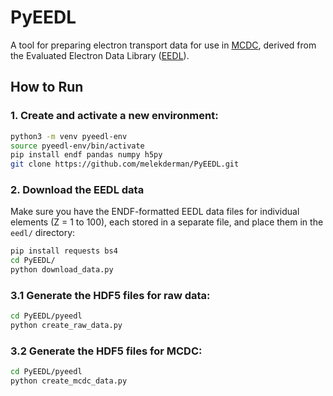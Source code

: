 # PyEEDL
A tool for preparing electron transport data for use in [MCDC](https://github.com/CEMeNT-PSAAP/MCDC), derived from the Evaluated Electron Data Library ([EEDL](https://www-nds.iaea.org/epics/)).


## How to Run

### 1. Create and activate a new environment:

```bash
python3 -m venv pyeedl-env
source pyeedl-env/bin/activate
pip install endf pandas numpy h5py
git clone https://github.com/melekderman/PyEEDL.git
```

### 2. Download the EEDL data

Make sure you have the ENDF-formatted EEDL data files for individual elements (Z = 1 to 100), each stored in a separate file, and place them in the `eedl/` directory:

```bash
pip install requests bs4
cd PyEEDL/
python download_data.py
```

### 3.1 Generate the HDF5 files for raw data:

```bash
cd PyEEDL/pyeedl
python create_raw_data.py
```
### 3.2 Generate the HDF5 files for MCDC:

```bash
cd PyEEDL/pyeedl
python create_mcdc_data.py
```